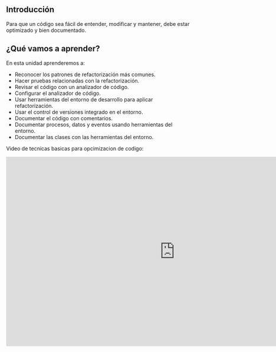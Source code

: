 ## Introducción

Para que un código sea fácil de entender, modificar y mantener, debe estar optimizado y bien documentado.

## ¿Qué vamos a aprender?

En esta unidad aprenderemos a:

* Reconocer los patrones de refactorización más comunes.
* Hacer pruebas relacionadas con la refactorización.
* Revisar el código con un analizador de código.
* Configurar el analizador de código.
* Usar herramientas del entorno de desarrollo para aplicar refactorización.
* Usar el control de versiones integrado en el entorno.
* Documentar el código con comentarios.
* Documentar procesos, datos y eventos usando herramientas del entorno.
* Documentar las clases con las herramientas del entorno.


Video de tecnicas basicas para opcimizacion de codigo:


<iframe width="914" height="514" src="https://www.youtube.com/embed/KUiKzclxnUc" title="Optimiza tu Código en Minutos: 7 Técnicas Básicas" frameborder="0" allow="accelerometer; autoplay; clipboard-write; encrypted-media; gyroscope; picture-in-picture; web-share" referrerpolicy="strict-origin-when-cross-origin" allowfullscreen></iframe>

